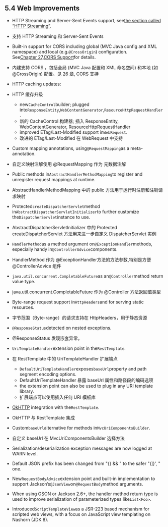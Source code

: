 ## 5.4 Web Improvements

* HTTP Streaming and Server-Sent Events support, see[the section called “HTTP Streaming”](https://docs.spring.io/spring/docs/current/spring-framework-reference/htmlsingle/#mvc-ann-async-http-streaming).
* 支持 HTTP Streaming 和 Server-Sent Events
* Built-in support for CORS including global \(MVC Java config and XML namespace\) and local \(e.g.`@CrossOrigin`\) configuration. See[Chapter 27,CORS Support](https://docs.spring.io/spring/docs/current/spring-framework-reference/htmlsingle/#cors)for details.
* 内建支持 CORS ，包括全局 (MVC Java 配置和 XML 命名空间) 和本地 (如 @CrossOrigin) 配置。见 26 章, CORS 支持
* HTTP caching updates:
* HTTP 缓存升级
  * new`CacheControl`builder; plugged into`ResponseEntity`,`WebContentGenerator`,`ResourceHttpRequestHandler`.
  * 新的 CacheControl 构建器; 插入 ResponseEntity, WebContentGenerator, ResourceHttpRequestHandler
  * improved ETag/Last-Modified support in`WebRequest`.
  * 改进的 ETag/Last-Modified 在 WebRequest 中支持
* Custom mapping annotations, using`@RequestMapping`as a meta-annotation.
* 自定义映射注解使用 @RequestMapping 作为 元数据注解
* Public methods in`AbstractHandlerMethodMapping`to register and unregister request mappings at runtime.
* AbstractHandlerMethodMapping 中的 public 方法用于运行时注册和注销请求映射
* Protected`createDispatcherServlet`method in`AbstractDispatcherServletInitializer`to further customize the`DispatcherServlet`instance to use.
* AbstractDispatcherServletInitializer 中的 Protected createDispatcherServlet 方法用来进一步自定义 DispatcherServlet 实例
* `HandlerMethod`as a method argument on`@ExceptionHandler`methods, especially handy in`@ControllerAdvice`components.
* HandlerMethod 作为 @ExceptionHandler方法的方法参数,特别是方便 @ControllerAdvice 组件
* `java.util.concurrent.CompletableFuture`as an`@Controller`method return value type.
* java.util.concurrent.CompletableFuture 作为 @Controller 方法返回值类型
* Byte-range request support in`HttpHeaders`and for serving static resources.
* 字节范围（Byte-range）的请求支持在 HttpHeaders，用于静态资源
* `@ResponseStatus`detected on nested exceptions.
* @ResponseStatus 发现嵌套异常。
* `UriTemplateHandler`extension point in the`RestTemplate`.
* 在 RestTemplate 中的 UriTemplateHandler 扩展端点

  * `DefaultUriTemplateHandler`exposes`baseUrl`property and path segment encoding options.
  * DefaultUriTemplateHandler 暴露 baseUrl 属性和路径段的编码选项
  * the extension point can also be used to plug in any URI template library.
  * 扩展端点可以使用插入任何 URI 模板库

* [OkHTTP](https://square.github.io/okhttp/) integration with the`RestTemplate`.
* OkHTTP 与 RestTemplate 集成
* Custom`baseUrl`alternative for methods in`MvcUriComponentsBuilder`.
* 自定义 baseUrl 在 MvcUriComponentsBuilder 选择方法
* Serialization/deserialization exception messages are now logged at WARN level.
* Default JSON prefix has been changed from "{} && " to the safer "\)\]}', " one.
* New`RequestBodyAdvice`extension point and built-in implementation to support Jackson’s`@JsonView`on`@RequestBody`method arguments.
* When using GSON or Jackson 2.6+, the handler method return type is used to improve serialization of parameterized types like`List<Foo>`.
* Introduced`ScriptTemplateView`as a JSR-223 based mechanism for scripted web views, with a focus on JavaScript view templating on Nashorn \(JDK 8\).



